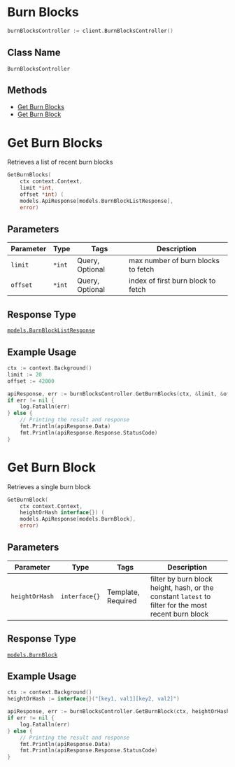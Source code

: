 # Burn Blocks

```go
burnBlocksController := client.BurnBlocksController()
```

## Class Name

`BurnBlocksController`

## Methods

- [Get Burn Blocks](../../doc/controllers/burn-blocks.md#get-burn-blocks)
- [Get Burn Block](../../doc/controllers/burn-blocks.md#get-burn-block)

# Get Burn Blocks

Retrieves a list of recent burn blocks

```go
GetBurnBlocks(
    ctx context.Context,
    limit *int,
    offset *int) (
    models.ApiResponse[models.BurnBlockListResponse],
    error)
```

## Parameters

| Parameter | Type   | Tags            | Description                        |
| --------- | ------ | --------------- | ---------------------------------- |
| `limit`   | `*int` | Query, Optional | max number of burn blocks to fetch |
| `offset`  | `*int` | Query, Optional | index of first burn block to fetch |

## Response Type

[`models.BurnBlockListResponse`](../../doc/models/burn-block-list-response.md)

## Example Usage

```go
ctx := context.Background()
limit := 20
offset := 42000

apiResponse, err := burnBlocksController.GetBurnBlocks(ctx, &limit, &offset)
if err != nil {
    log.Fatalln(err)
} else {
    // Printing the result and response
    fmt.Println(apiResponse.Data)
    fmt.Println(apiResponse.Response.StatusCode)
}
```

# Get Burn Block

Retrieves a single burn block

```go
GetBurnBlock(
    ctx context.Context,
    heightOrHash interface{}) (
    models.ApiResponse[models.BurnBlock],
    error)
```

## Parameters

| Parameter      | Type          | Tags               | Description                                                                                          |
| -------------- | ------------- | ------------------ | ---------------------------------------------------------------------------------------------------- |
| `heightOrHash` | `interface{}` | Template, Required | filter by burn block height, hash, or the constant `latest` to filter for the most recent burn block |

## Response Type

[`models.BurnBlock`](../../doc/models/burn-block.md)

## Example Usage

```go
ctx := context.Background()
heightOrHash := interface{}("[key1, val1][key2, val2]")

apiResponse, err := burnBlocksController.GetBurnBlock(ctx, heightOrHash)
if err != nil {
    log.Fatalln(err)
} else {
    // Printing the result and response
    fmt.Println(apiResponse.Data)
    fmt.Println(apiResponse.Response.StatusCode)
}
```
